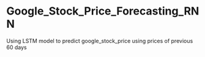 # Google_Stock_Price_Forecasting_RNN
Using LSTM model to predict google_stock_price using prices of previous 60 days
